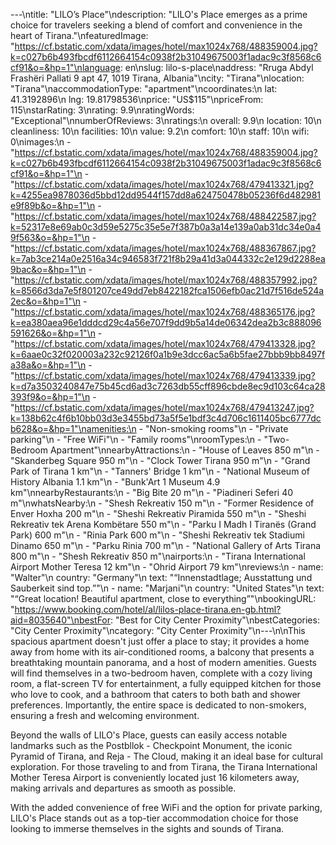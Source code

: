 ---\ntitle: "LILO’s Place"\ndescription: "LILO's Place emerges as a prime choice for travelers seeking a blend of comfort and convenience in the heart of Tirana."\nfeaturedImage: "https://cf.bstatic.com/xdata/images/hotel/max1024x768/488359004.jpg?k=c027b6b493fbcdf6112664154c0938f2b31049675003f1adac9c3f8568c6cf91&o=&hp=1"\nlanguage: en\nslug: lilo-s-place\naddress: "Rruga Abdyl Frashëri Pallati 9 apt 47, 1019 Tirana, Albania"\ncity: "Tirana"\nlocation: "Tirana"\naccommodationType: "apartment"\ncoordinates:\n  lat: 41.3192896\n  lng: 19.81798536\nprice: "US$115"\npriceFrom: 115\nstarRating: 3\nrating: 9.9\nratingWords: "Exceptional"\nnumberOfReviews: 3\nratings:\n  overall: 9.9\n  location: 10\n  cleanliness: 10\n  facilities: 10\n  value: 9.2\n  comfort: 10\n  staff: 10\n  wifi: 0\nimages:\n  - "https://cf.bstatic.com/xdata/images/hotel/max1024x768/488359004.jpg?k=c027b6b493fbcdf6112664154c0938f2b31049675003f1adac9c3f8568c6cf91&o=&hp=1"\n  - "https://cf.bstatic.com/xdata/images/hotel/max1024x768/479413321.jpg?k=4255ea9878036d5bbd12dd9544f157dd8a624750478b05236f6d482981e9f89b&o=&hp=1"\n  - "https://cf.bstatic.com/xdata/images/hotel/max1024x768/488422587.jpg?k=52317e8e69ab0c3d59e5275c35e5e7f387b0a3a14e139a0ab31dc34e0a49f563&o=&hp=1"\n  - "https://cf.bstatic.com/xdata/images/hotel/max1024x768/488367867.jpg?k=7ab3ce214a0e2516a34c946583f721f8b29a41d3a044332c2e129d2288ea9bac&o=&hp=1"\n  - "https://cf.bstatic.com/xdata/images/hotel/max1024x768/488357992.jpg?k=8566d3da7e5f801207ce49dd7eb8422182fca1506efb0ac21d7f516de524a2ec&o=&hp=1"\n  - "https://cf.bstatic.com/xdata/images/hotel/max1024x768/488365176.jpg?k=ea380aea96e1dddcd29c4a56e707f9dd9b5a14de06342dea2b3c888096591626&o=&hp=1"\n  - "https://cf.bstatic.com/xdata/images/hotel/max1024x768/479413328.jpg?k=6aae0c32f020003a232c92126f0a1b9e3dcc6ac5a6b5fae27bbb9bb8497fa38a&o=&hp=1"\n  - "https://cf.bstatic.com/xdata/images/hotel/max1024x768/479413339.jpg?k=d7a3503240847e75b45cd6ad3c7263db55cff896cbde8ec9d103c64ca28393f9&o=&hp=1"\n  - "https://cf.bstatic.com/xdata/images/hotel/max1024x768/479413247.jpg?k=138b62c4f6b10bb03d3e3455bd73a5f5e1bdf3c4d706c1611405bc6777dcb628&o=&hp=1"\namenities:\n  - "Non-smoking rooms"\n  - "Private parking"\n  - "Free WiFi"\n  - "Family rooms"\nroomTypes:\n  - "Two-Bedroom Apartment"\nnearbyAttractions:\n  - "House of Leaves 850 m"\n  - "Skanderbeg Square 950 m"\n  - "Clock Tower Tirana 950 m"\n  - "Grand Park of Tirana 1 km"\n  - "Tanners' Bridge 1 km"\n  - "National Museum of History Albania 1.1 km"\n  - "Bunk'Art 1 Museum 4.9 km"\nnearbyRestaurants:\n  - "Big Bite 20 m"\n  - "Piadineri Seferi 40 m"\nwhatsNearby:\n  - "Shesh Rekreativ 150 m"\n  - "Former Residence of Enver Hoxha 200 m"\n  - "Sheshi Rekreativ Piramida 550 m"\n  - "Sheshi Rekreativ tek Arena Kombëtare 550 m"\n  - "Parku I Madh I Tiranës (Grand Park) 600 m"\n  - "Rinia Park 600 m"\n  - "Sheshi Rekreativ tek Stadiumi Dinamo 650 m"\n  - "Parku Rinia 700 m"\n  - "National Gallery of Arts Tirana 800 m"\n  - "Shesh Rekreativ 850 m"\nairports:\n  - "Tirana International Airport Mother Teresa 12 km"\n  - "Ohrid Airport 79 km"\nreviews:\n  - name: "Walter"\n    country: "Germany"\n    text: "“Innenstadtlage; Ausstattung und Sauberkeit sind top.”"\n  - name: "Marjani"\n    country: "United States"\n    text: "“Great location! Beautiful apartment, close to everything”"\nbookingURL: "https://www.booking.com/hotel/al/lilos-place-tirana.en-gb.html?aid=8035640"\nbestFor: "Best for City Center Proximity"\nbestCategories: "City Center Proximity"\ncategory: "City Center Proximity"\n---\n\nThis spacious apartment doesn't just offer a place to stay; it provides a home away from home with its air-conditioned rooms, a balcony that presents a breathtaking mountain panorama, and a host of modern amenities. Guests will find themselves in a two-bedroom haven, complete with a cozy living room, a flat-screen TV for entertainment, a fully equipped kitchen for those who love to cook, and a bathroom that caters to both bath and shower preferences. Importantly, the entire space is dedicated to non-smokers, ensuring a fresh and welcoming environment.

Beyond the walls of LILO's Place, guests can easily access notable landmarks such as the Postbllok - Checkpoint Monument, the iconic Pyramid of Tirana, and Reja - The Cloud, making it an ideal base for cultural exploration. For those traveling to and from Tirana, the Tirana International Mother Teresa Airport is conveniently located just 16 kilometers away, making arrivals and departures as smooth as possible.

With the added convenience of free WiFi and the option for private parking, LILO's Place stands out as a top-tier accommodation choice for those looking to immerse themselves in the sights and sounds of Tirana.